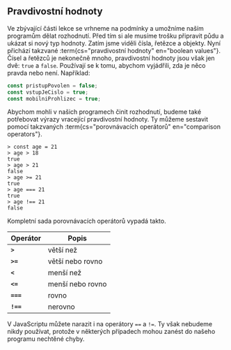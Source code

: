 ## Pravdivostní hodnoty

Ve zbývající části lekce se vrhneme na podmínky a umožníme naším programům dělat rozhodnutí. Před tím si ale musíme trošku připravit půdu a ukázat si nový typ hodnoty. Zatím jsme viděli čísla, řetězce a objekty. Nyní přichází takzvané :term{cs="pravdivostní hodnoty" en="boolean values"}. Čísel a řetězců je nekonečně mnoho, pravdivostní hodnoty jsou však jen dvě: `true` a `false`. Používají se k tomu, abychom vyjádřili, zda je něco pravda nebo není. Například:

```js
const pristupPovolen = false;
const vstupJeCislo = true;
const mobilniProhlizec = true;
```

Abychom mohli v našich programech činit rozhodnutí, budeme také potřebovat výrazy vracející pravdivostní hodnoty. Ty můžeme sestavit pomocí takzvaných :term{cs="porovnávacích operátorů" en="comparison operators"}.

```jscon
> const age = 21
> age > 18
true
> age > 21
false
> age >= 21
true
> age === 21
true
> age !== 21
false
```

Kompletní sada porovnávacích operátorů vypadá takto.

| Operátor  | Popis            |
| --------- | ---------------- |
| **`>`**   | větší než        |
| **`>=`**  | větší nebo rovno |
| **`<`**   | menší než        |
| **`<=`**  | menší nebo rovno |
| **`===`** | rovno            |
| **`!==`** | nerovno          |

V JavaScriptu můžete narazit i na operátory `==` a `!=`. Ty však nebudeme nikdy používat, protože v některých případech mohou zanést do našeho programu nechtěné chyby.
